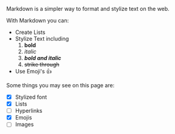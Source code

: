 Markdown is a simpler way to format and stylize text on the web. 

With Markdown you can:
- Create Lists
- Stylize Text including
  1. **bold**
  1. *italic*
  1. ***bold and italic***
  1. ~~strike through~~
- Use Emoji's :+1:

Some things you may see on this page are:
- [x] Stylized font
- [x] Lists
- [ ] Hyperlinks
- [x] Emojis
- [ ] Images
